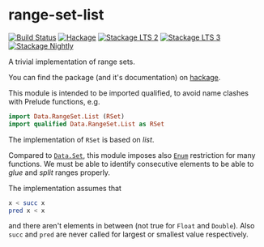 # range-set-list

[![Build Status](https://travis-ci.org/phadej/range-set-list.svg?branch=travis-expr)](https://travis-ci.org/phadej/range-set-list)
[![Hackage](https://img.shields.io/hackage/v/range-set-list.svg)](http://hackage.haskell.org/package/range-set-list)
[![Stackage LTS 2](http://stackage.org/package/range-set-list/badge/lts-2)](http://stackage.org/lts-2/package/range-set-list)
[![Stackage LTS 3](http://stackage.org/package/range-set-list/badge/lts-3)](http://stackage.org/lts-3/package/range-set-list)
[![Stackage Nightly](http://stackage.org/package/range-set-list/badge/nightly)](http://stackage.org/nightly/package/range-set-list)

A trivial implementation of range sets.

You can find the package (and it's documentation) on [hackage](http://hackage.haskell.org/package/range-set-list).

This module is intended to be imported qualified, to avoid name
clashes with Prelude functions, e.g.

```haskell
import Data.RangeSet.List (RSet)
import qualified Data.RangeSet.List as RSet
```

The implementation of `RSet` is based on _list_.

Compared to [`Data.Set`](http://hackage.haskell.org/package/containers-0.5.4.0/docs/Data-Set.html),
this module imposes also [`Enum`](http://hackage.haskell.org/package/base-4.6.0.1/docs/Prelude.html#t:Enum)
restriction for many functions.
We must be able to identify consecutive elements to be able to _glue_ and _split_ ranges properly.

The implementation assumes that

```haskell
x < succ x
pred x < x
```

and there aren't elements in between (not true for `Float` and `Double`).
Also `succ` and `pred` are never called for largest or smallest value respectively.

